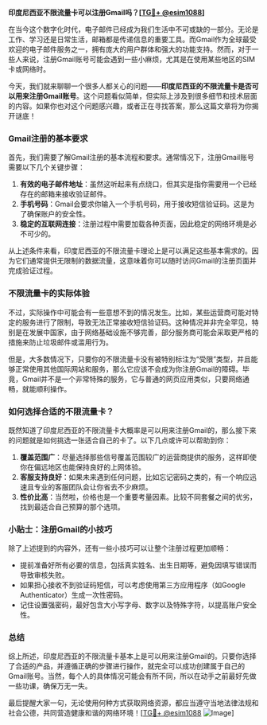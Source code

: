**印度尼西亚不限流量卡可以注册Gmail吗？[[TG💪+ @esim1088](https://t.me/s/esim1088)]**

在当今这个数字化时代，电子邮件已经成为我们生活中不可或缺的一部分。无论是工作、学习还是日常生活，邮箱都是传递信息的重要工具。而Gmail作为全球最受欢迎的电子邮件服务之一，拥有庞大的用户群体和强大的功能支持。然而，对于一些人来说，注册Gmail账号可能会遇到一些小麻烦，尤其是在使用某些地区的SIM卡或网络时。

今天，我们就来聊聊一个很多人都关心的问题——**印度尼西亚的不限流量卡是否可以用来注册Gmail账号**。这个问题看似简单，但实际上涉及到很多细节和技术层面的内容。如果你也对这个问题感兴趣，或者正在寻找答案，那么这篇文章将为你揭开谜底！

### Gmail注册的基本要求

首先，我们需要了解Gmail注册的基本流程和要求。通常情况下，注册Gmail账号需要以下几个关键步骤：

1. **有效的电子邮件地址**：虽然这听起来有点绕口，但其实是指你需要用一个已经存在的邮箱来接收验证邮件。
2. **手机号码**：Gmail会要求你输入一个手机号码，用于接收短信验证码。这是为了确保账户的安全性。
3. **稳定的互联网连接**：注册过程中需要加载各种页面，因此稳定的网络环境是必不可少的。

从上述条件来看，印度尼西亚的不限流量卡理论上是可以满足这些基本需求的。因为它们通常提供无限制的数据流量，这意味着你可以随时访问Gmail的注册页面并完成验证过程。

### 不限流量卡的实际体验

不过，实际操作中可能会有一些意想不到的情况发生。比如，某些运营商可能对特定的服务进行了限制，导致无法正常接收短信验证码。这种情况并非完全罕见，特别是在发展中国家，由于网络基础设施不够完善，部分服务商可能会采取更严格的措施来防止垃圾邮件或滥用行为。

但是，大多数情况下，只要你的不限流量卡没有被特别标注为“受限”类型，并且能够正常使用其他国际网站和服务，那么它应该不会成为你注册Gmail的障碍。毕竟，Gmail并不是一个非常特殊的服务，它与普通的网页应用类似，只要网络通畅，就能顺利操作。

### 如何选择合适的不限流量卡？

既然知道了印度尼西亚的不限流量卡大概率是可以用来注册Gmail的，那么接下来的问题就是如何挑选一张适合自己的卡了。以下几点或许可以帮助到你：

1. **覆盖范围广**：尽量选择那些信号覆盖范围较广的运营商提供的服务，这样即使你在偏远地区也能保持良好的上网体验。
2. **客服支持良好**：如果未来遇到任何问题，比如忘记密码之类的，有一个响应迅速且专业的客服团队会让你省去不少麻烦。
3. **性价比高**：当然啦，价格也是一个重要考量因素。比较不同套餐之间的优劣，找到最适合自己预算的那个选项。

### 小贴士：注册Gmail的小技巧

除了上述提到的内容外，还有一些小技巧可以让整个注册过程更加顺畅：

- 提前准备好所有必要的信息，包括真实姓名、出生日期等，避免因填写错误而导致审核失败。
- 如果担心接收不到验证码短信，可以考虑使用第三方应用程序（如Google Authenticator）生成一次性密码。
- 记住设置强密码，最好包含大小写字母、数字以及特殊字符，以提高账户安全性。

### 总结

综上所述，印度尼西亚的不限流量卡基本上是可以用来注册Gmail的。只要你选择了合适的产品，并遵循正确的步骤进行操作，就完全可以成功创建属于自己的Gmail账号。当然，每个人的具体情况可能会有所不同，所以在动手之前最好先做一些功课，确保万无一失。

最后提醒大家一句，无论使用何种方式获取网络资源，都应当遵守当地法律法规和社会公德，共同营造健康和谐的网络环境！[[TG💪+ @esim1088](https://t.me/s/esim1088) ![Image](https://i.postimg.cc/4NQfJmqS/Snipaste-2025-05-13-00-14-12.png)]